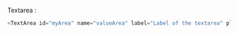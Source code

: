 Textarea :

```js
<TextArea id="myArea" name="valueArea" label="Label of the textarea" placeholder="Write here" />
```
